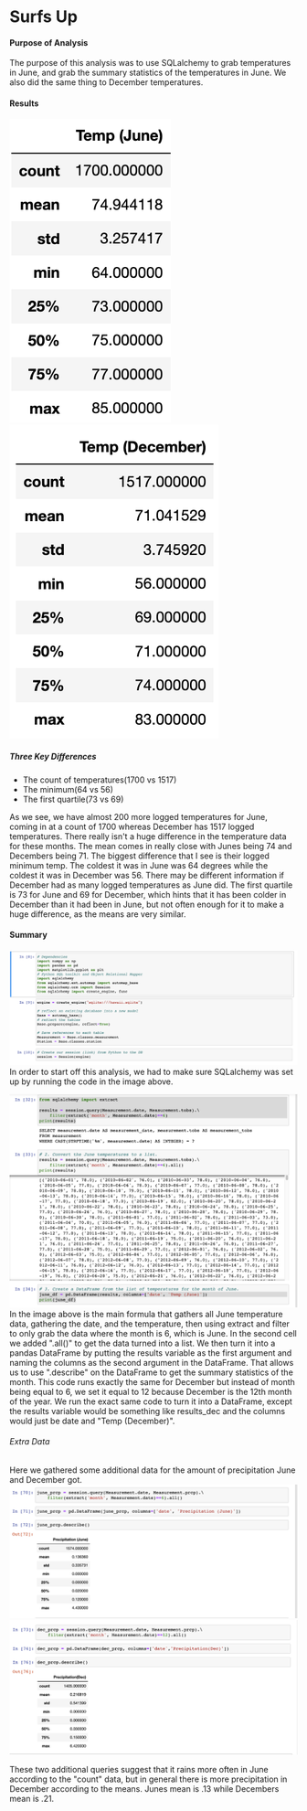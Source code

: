 # Surfs Up
#### Purpose of Analysis
The purpose of this analysis was to use SQLalchemy to grab temperatures in June, and grab the summary statistics of the temperatures in June. We also did the same thing to December temperatures.
#### Results

![](junetemp.png) ![](dectemps.png)
##### Three Key Differences
* The count of temperatures(1700 vs 1517)
* The minimum(64 vs 56)
* The first quartile(73 vs 69)

As we see, we have almost 200 more logged temperatures for June, coming in at a count of 1700 whereas December has 1517 logged temperatures. There really isn't a huge difference in the temperature data for these months. The mean comes in really close with Junes being 74 and Decembers being 71. The biggest difference that I see is their logged minimum temp. The coldest it was in June was 64 degrees while the coldest it was in December was 56. There may be different information if December had as many logged temperatures as June did. The first quartile is 73 for June and 69 for December, which hints that it has been colder in December than it had been in June, but not often enough for it to make a huge difference, as the means are very similar.

#### Summary
![](prep.png)
In order to start off this analysis, we had to make sure SQLalchemy was set up by running the code in the image above.

![](june.png)
In the image above is the main formula that gathers all June temperature data, gathering the date, and the temperature, then using extract and filter to only grab the data where the month is 6, which is June. In the second cell we added ".all()" to get the data turned into a list. We then turn it into a pandas DataFrame by putting the results variable as the first argument and naming the columns as the second argument in the DataFrame. That allows us to use ".describe" on the DataFrame to get the summary statistics of the month. This code runs exactly the same for December but instead of month being equal to 6, we set it equal to 12 because December is the 12th month of the year. We run the exact same code to turn it into a DataFrame, except the results variable would be something like results_dec and the columns would just be date and "Temp (December)".

###### Extra Data
Here we gathered some additional data for the amount of precipitation June and December got.
![](juneprcp.png) ![](decprcp.png)

These two additional queries suggest that it rains more often in June according to the "count" data, but in general there is more precipitation in December according to the means. Junes mean is .13 while Decembers mean is .21.
